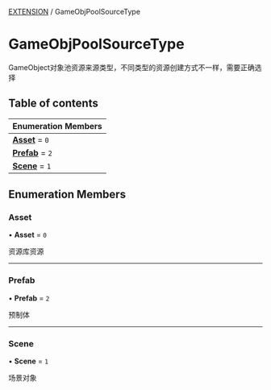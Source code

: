 [EXTENSION](../groups/Extension.EXTENSION.md) / GameObjPoolSourceType

# GameObjPoolSourceType <Badge type="tip" text="Enumeration" /> <Score text="GameObjPoolSourceType" />

GameObject对象池资源来源类型，不同类型的资源创建方式不一样，需要正确选择

## Table of contents

| Enumeration Members |
| :-----|
| **[Asset](mwext.GameObjPoolSourceType.md#asset)** = ``0`` <br> |
| **[Prefab](mwext.GameObjPoolSourceType.md#prefab)** = ``2`` <br> |
| **[Scene](mwext.GameObjPoolSourceType.md#scene)** = ``1`` <br> |

## Enumeration Members

### Asset <Score text="Asset" /> 

• **Asset** = ``0``

资源库资源

___

### Prefab <Score text="Prefab" /> 

• **Prefab** = ``2``

预制体

___

### Scene <Score text="Scene" /> 

• **Scene** = ``1``

场景对象
